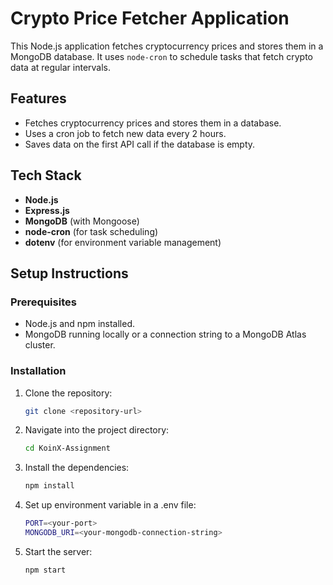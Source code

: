 # Crypto Price Fetcher Application

This Node.js application fetches cryptocurrency prices and stores them in a MongoDB database. It uses `node-cron` to schedule tasks that fetch crypto data at regular intervals.

## Features

- Fetches cryptocurrency prices and stores them in a database.
- Uses a cron job to fetch new data every 2 hours.
- Saves data on the first API call if the database is empty.

## Tech Stack

- **Node.js**
- **Express.js**
- **MongoDB** (with Mongoose)
- **node-cron** (for task scheduling)
- **dotenv** (for environment variable management)

## Setup Instructions

### Prerequisites

- Node.js and npm installed.
- MongoDB running locally or a connection string to a MongoDB Atlas cluster.

### Installation

1. Clone the repository:

   ```bash
   git clone <repository-url>
   
2. Navigate into the project directory:
  
    ```bash
    cd KoinX-Assignment

3. Install the dependencies:
   ```bash
   npm install

4. Set up environment variable in a .env file:
   ```bash
   PORT=<your-port>
   MONGODB_URI=<your-mongodb-connection-string>

5. Start the server:
   ```bash
   npm start


